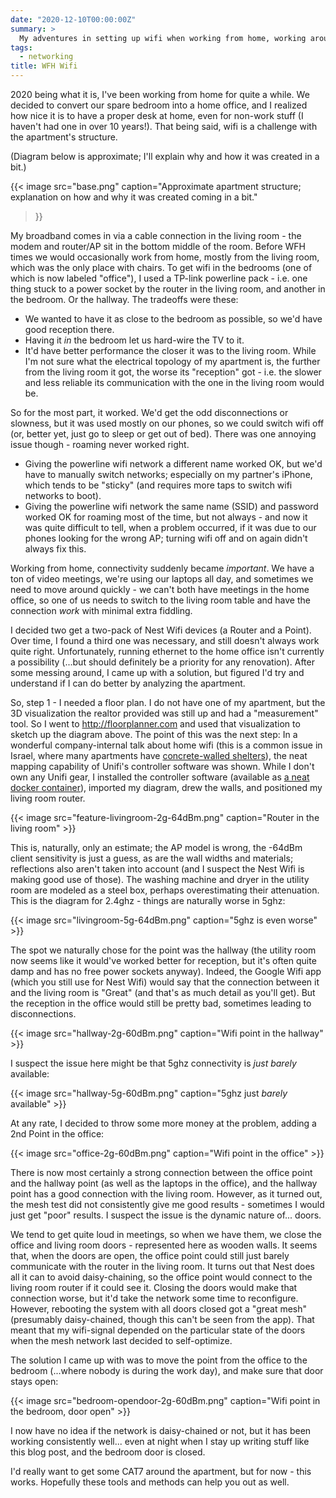 ```yaml
---
date: "2020-12-10T00:00:00Z"
summary: >
  My adventures in setting up wifi when working from home, working around limitations of my apartment form factor.
tags:
  - networking
title: WFH Wifi
---
```


<!-- markdownlint-disable MD013 -->

2020 being what it is, I've been working from home for quite a while. We decided to convert our spare bedroom into a home office, and I realized how nice it is to have a proper desk at home, even for non-work stuff (I haven't had one in over 10 years!). That being said, wifi is a challenge with the apartment's structure.

(Diagram below is approximate; I'll explain why and how it was created in a bit.)

{{<
  image src="base.png"
  caption="Approximate apartment structure; explanation on how and why it was created coming in a bit."
>}}

My broadband comes in via a cable connection in the living room - the modem and router/AP sit in the bottom middle of the room. Before WFH times we would occasionally work from home, mostly from the living room, which was the only place with chairs. To get wifi in the bedrooms (one of which is now labeled "office"), I used a TP-link powerline pack - i.e. one thing stuck to a power socket by the router in the living room, and another in the bedroom. Or the hallway. The tradeoffs were these:

- We wanted to have it as close to the bedroom as possible, so we'd have good reception there.
- Having it *in* the bedroom let us hard-wire the TV to it.
- It'd have better performance the closer it was to the living room. While I'm not sure what the electrical topology of my apartment is, the further from the living room it got, the worse its "reception" got - i.e. the slower and less reliable its communication with the one in the living room would be.

So for the most part, it worked. We'd get the odd disconnections or slowness, but it was used mostly on our phones, so we could switch wifi off (or, better yet, just go to sleep or get out of bed). There was one annoying issue though - roaming never worked right.

- Giving the powerline wifi network a different name worked OK, but we'd have to manually switch networks; especially on my partner's iPhone, which tends to be "sticky" (and requires more taps to switch wifi networks to boot).
- Giving the powerline wifi network the same name (SSID) and password worked OK for roaming most of the time, but not always - and now it was quite difficult to tell, when a problem occurred, if it was due to our phones looking for the wrong AP; turning wifi off and on again didn't always fix this.

Working from home, connectivity suddenly became *important*. We have a ton of video meetings, we're using our laptops all day, and sometimes we need to move around quickly - we can't both have meetings in the home office, so one of us needs to switch to the living room table and have the connection *work* with minimal extra fiddling.

I decided two get a two-pack of Nest Wifi devices (a Router and a Point). Over time, I found a third one was necessary, and still doesn't always work quite right. Unfortunately, running ethernet to the home office isn't currently a possibility (...but should definitely be a priority for any renovation). After some messing around, I came up with a solution, but figured I'd try and understand if I can do better by analyzing the apartment.

So, step 1 - I needed a floor plan. I do not have one of my apartment, but the 3D visualization the realtor provided was still up and had a "measurement" tool. So I went to <http://floorplanner.com> and used that visualization to sketch up the diagram above. The point of this was the next step: In a wonderful company-internal talk about home wifi (this is a common issue in Israel, where many apartments have [concrete-walled shelters](https://en.wikipedia.org/wiki/Merkhav_Mugan)), the neat mapping capability of Unifi's controller software was shown. While I don't own any Unifi gear, I installed the controller software (available as [a neat docker container](https://docs.linuxserver.io/images/docker-unifi-controller)), imported my diagram, drew the walls, and positioned my living room router.

{{< image src="feature-livingroom-2g-64dBm.png" caption="Router in the living room" >}}

This is, naturally, only an estimate; the AP model is wrong, the -64dBm client sensitivity is just a guess, as are the wall widths and materials; reflections also aren't taken into account (and I suspect the Nest Wifi is making good use of those). The washing machine and dryer in the utility room are modeled as a steel box, perhaps overestimating their attenuation. This is the diagram for 2.4ghz - things are naturally worse in 5ghz:

{{< image src="livingroom-5g-64dBm.png" caption="5ghz is even worse" >}}

The spot we naturally chose for the point was the hallway (the utility room now seems like it would've worked better for reception, but it's often quite damp and has no free power sockets anyway). Indeed, the Google Wifi app (which you still use for Nest Wifi) would say that the connection between it and the living room is "Great" (and that's as much detail as you'll get). But the reception in the office would still be pretty bad, sometimes leading to disconnections.

{{< image src="hallway-2g-60dBm.png" caption="Wifi point in the hallway" >}}

I suspect the issue here might be that 5ghz connectivity is *just barely* available:

{{< image src="hallway-5g-60dBm.png" caption="5ghz just *barely* available" >}}

At any rate, I decided to throw some more money at the problem, adding a 2nd Point in the office:

{{< image src="office-2g-60dBm.png" caption="Wifi point in the office" >}}

There is now most certainly a strong connection between the office point and the hallway point (as well as the laptops in the office), and the hallway point has a good connection with the living room. However, as it turned out, the mesh test did not consistently give me good results - sometimes I would just get "poor" results. I suspect the issue is the dynamic nature of... doors.

We tend to get quite loud in meetings, so when we have them, we close the office and living room doors - represented here as wooden walls. It seems that, when the doors are open, the office point could still just barely communicate with the router in the living room. It turns out that Nest does all it can to avoid daisy-chaining, so the office point would connect to the living room router if it could see it. Closing the doors would make that connection worse, but it'd take the network some time to reconfigure. However, rebooting the system with all doors closed got a "great mesh" (presumably daisy-chained, though this can't be seen from the app). That meant that my wifi-signal depended on the particular state of the doors when the mesh network last decided to self-optimize.

The solution I came up with was to move the point from the office to the bedroom (...where nobody is during the work day), and make sure that door stays open:

{{< image src="bedroom-opendoor-2g-60dBm.png" caption="Wifi point in the bedroom, door open" >}}

I now have no idea if the network is daisy-chained or not, but it has been working consistently well... even at night when I stay up writing stuff like this blog post, and the bedroom door is closed.

I'd really want to get some CAT7 around the apartment, but for now - this works. Hopefully these tools and methods can help you out as well.
